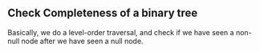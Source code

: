 ## Check Completeness of a binary tree

Basically, we do a level-order traversal, and check if we have seen a non-null node after we have
seen a null node.
